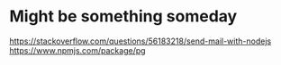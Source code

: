 # Might be something someday

https://stackoverflow.com/questions/56183218/send-mail-with-nodejs
https://www.npmjs.com/package/pg
